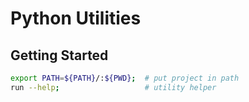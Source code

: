 # Python Utilities


## Getting Started

```bash
export PATH=${PATH}/:${PWD};  # put project in path
run --help;                   # utility helper
```
